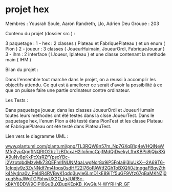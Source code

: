 # projet hex
Membres :
Yousrah Soule, Aaron Randreth, Llo, Adrien Deu
Groupe : 203

Contenu du projet (dossier src ) :

3 paquetage :
1 - hex : 2 classes ( Plateau et FabriquePlateau )  et un enum ( Pion )
2 - joueur : 3 classes ( JoueurHuimain, JoueurOrdi, FabriqueJoueur )
3 - ihm : 2 interface ( IJoueur, Iplateau ) et une classe contenant la methode main ( IHM )

Bilan du projet :

Dans l'ensemble tout marche dans le projet, on a reussi à accomplir les objectifs attendu. 
Ce qui est à ameliorer ce serait d'avoir la possibilité à ce que on puisse faire une partie ordinateur contre ordinateur.

Les Tests :

Dans paquetage joueur, dans les classes JoueurOrdi et JoueurHumain toutes leurs methodes ont été testés dans la clsse JoueurTest.
Dans le paquetage hex, l'enum Pion a été testé dans PionTest et les classe Plateau et FabriquePlateau ont été testé dans PlateauTest.



Lien vers le diagramme UML :

www.plantuml.com/plantuml/png/TL3RQW8n57m_Np7GXqB1q4eVHQINeWMfq2yuQggfINQRtO2bzTzBDcxJH2iIo5mcCpjfMdQjDvekyLfhrKBPji8jQjx8XiA9uNv8pKxPcXsRZfYpsoYBc-i2VzotqbdMzvMk73QEFml1NUNMqaLwgNcr8x9iP5FpIa9j3IuUkX--2A69T6-1cIqqjv9z3ZvNNdf7m4fpqs0sdHF22I76oPAWtf2GhToBXQfi0JtnqgaFBqyZthk4Ny4na0v_PeI4R4RVBwK1qdg3uyle6LmD1kE89jTf5uGF9Vfz67qBaMKNZj0xuq55uJWgTGPbhwUX2O_tgJUiR8c-kBKY8DDW9CIPi6GuBuXBupKEpKB_KwGIuN-WYRHhR_GF


